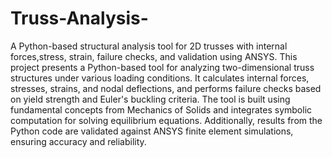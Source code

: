 # Truss-Analysis-
A Python-based structural analysis tool for 2D trusses with internal forces,stress, strain, failure checks, and validation using ANSYS.
This project presents a Python-based tool for analyzing two-dimensional truss structures under various loading conditions. It calculates internal forces, stresses, strains, and nodal deflections, and performs failure checks based on yield strength and Euler's buckling criteria. The tool is built using fundamental concepts from Mechanics of Solids and integrates symbolic computation for solving equilibrium equations. Additionally, results from the Python code are validated against ANSYS finite element simulations, ensuring accuracy and reliability. 
